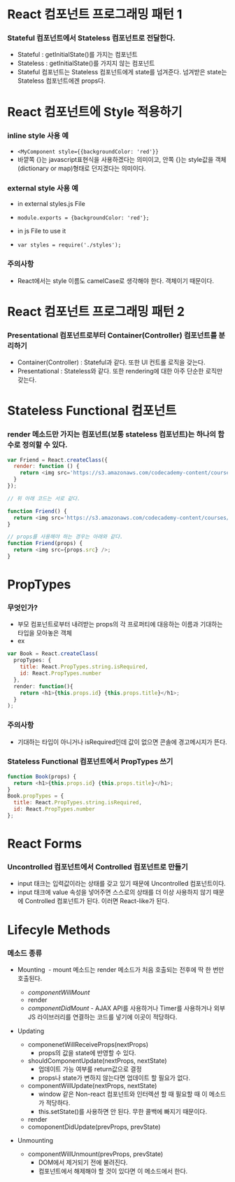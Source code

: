 # React 컴포넌트 프로그래밍 패턴 1
### Stateful 컴포넌트에서 Stateless 컴포넌트로 전달한다.
- Stateful : getInitialState()를 가지는 컴포넌트
- Stateless : getInitialState()를 가지지 않는 컴포넌트
- Stateful 컴포넌트는 Stateless 컴포넌트에게 state를 넘겨준다. 넘겨받은 state는 Stateless 컴포넌트에겐 props다.

# React 컴포넌트에 Style 적용하기
### inline style 사용 예
- ```<MyComponent style={{backgroundColor: 'red'}}```
- 바깥쪽 {}는 javascript표현식을 사용하겠다는 의미이고, 안쪽 {}는 style값을 객체(dictionary or map)형태로 던지겠다는 의미이다.

### external style 사용 예
- in external styles.js File
- ```module.exports = {backgroundColor: 'red'};```

- in js File to use it
- ```var styles = require('./styles');```

### 주의사항
- React에서는 style 이름도 camelCase로 생각해야 한다. 객체이기 때문이다.

# React 컴포넌트 프로그래밍 패턴 2
### Presentational 컴포넌트로부터 Container(Controller) 컴포넌트를 분리하기
- Container(Controller) : Stateful과 같다. 또한 UI 컨트롤 로직을 갖는다.
- Presentational : Stateless와 같다. 또한 rendering에 대한 아주 단순한 로직만 갖는다.

# Stateless Functional 컴포넌트
### render 메소드만 가지는 컴포넌트(보통 stateless 컴포넌트)는 하나의 함수로 정의할 수 있다.
```javascript
var Friend = React.createClass({
  render: function () {
    return <img src='https://s3.amazonaws.com/codecademy-content/courses/React/react_photo-octopus.jpg' />;
  }
});

// 위 아래 코드는 서로 같다.

function Friend() {
  return <img src='https://s3.amazonaws.com/codecademy-content/courses/React/react_photo-octopus.jpg' />;
}

// props를 사용해야 하는 경우는 아래와 같다.
function Friend(props) {
  return <img src={props.src} />;
}
```

# PropTypes
### 무엇인가?
- 부모 컴포넌트로부터 내려받는 props의 각 프로퍼티에 대응하는 이름과 기대하는 타입을 모아놓은 객체
- ex
```javascript
var Book = React.createClass(
  propTypes: {
    title: React.PropTypes.string.isRequired,
    id: React.PropTypes.number
  },
  render: function(){
    return <h1>{this.props.id} {this.props.title}</h1>;
  }
);
```
### 주의사항
- 기대하는 타입이 아니거나 isRequired인데 값이 없으면 콘솔에 경고메시지가 뜬다.

### Stateless Functional 컴포넌트에서 PropTypes 쓰기
```javascript
function Book(props) {
  return <h1>{this.props.id} {this.props.title}</h1>;
}
Book.propTypes = {
  title: React.PropTypes.string.isRequired,
  id: React.PropTypes.number
};
```

# React Forms
### Uncontrolled 컴포넌트에서 Controlled 컴포넌트로 만들기
- input 태크는 입력값이라는 상태를 갖고 있기 때문에 Uncontrolled 컴포넌트이다.
- input 태크에 value 속성을 넣어주면 스스로의 상태를 더 이상 사용하지 않기 때문에 Controlled 컴포넌트가 된다. 이러면 React-like가 된다.

# Lifecyle Methods
### 메소드 종류 
- Mounting
  - mount 메소드는 render 메소드가 처음 호출되는 전후에 딱 한 번만 호출된다.
  - *componentWillMount*
  - render
  - *componentDidMount*
		- AJAX API를 사용하거나 Timer를 사용하거나 외부 JS 라이브러리를 연결하는 코드를 넣기에 이곳이 적당하다.

- Updating
	- componenetWillReceiveProps(nextProps)
		- props의 값을 state에 반영할 수 있다. 
	- shouldComponentUpdate(nextProps, nextState)
		- 업데이트 가능 여부를 return값으로 결정
		- props나 state가 변하지 않는다면 업데이트 할 필요가 없다.
	- componentWillUpdate(nextProps, nextState)
		- window 같은 Non-react 컴포넌트와 인터렉션 할 때 필요할 때 이 메소드가 적당하다.
		- this.setState()를 사용하면 안 된다. 무한 콜백에 빠지기 때문이다.
	- render
	- comoponentDidUpdate(prevProps, prevState)
	
- Unmounting
	- componentWillUnmount(prevProps, prevState)
		- DOM에서 제거되기 전에 불려진다.
		- 컴포넌트에서 해제해야 할 것이 있다면 이 메소드에서 한다.
